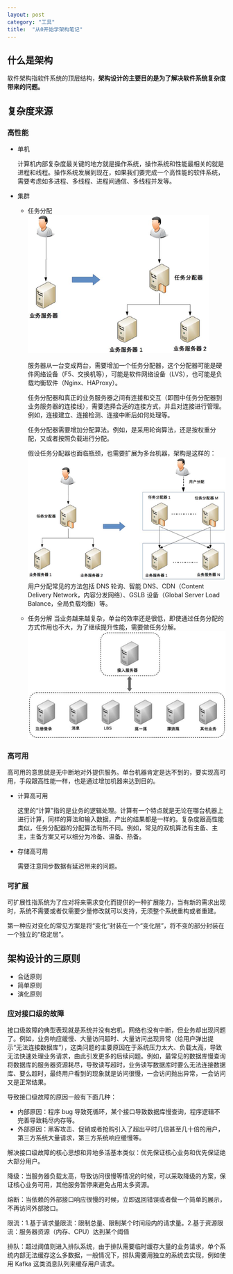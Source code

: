 ```yaml
---
layout: post
category: "工具"
title:  "从0开始学架构笔记"
---
```


## 什么是架构
软件架构指软件系统的顶层结构，**架构设计的主要目的是为了解决软件系统复杂度带来的问题。**

## 复杂度来源

### 高性能

- 单机

    计算机内部复杂度最关键的地方就是操作系统，操作系统和性能最相关的就是进程和线程。操作系统发展到现在，如果我们要完成一个高性能的软件系统，需要考虑如多进程、多线程、进程间通信、多线程并发等。

- 集群
    - 任务分配
        ![集群](/images/cluster.png)

        服务器从一台变成两台，需要增加一个任务分配器，这个分配器可能是硬件网络设备（F5、交换机等），可能是软件网络设备（LVS），也可能是负载均衡软件（Nginx、HAProxy）。

        任务分配器和真正的业务服务器之间有连接和交互（即图中任务分配器到业务服务器的连接线），需要选择合适的连接方式，并且对连接进行管理。例如，连接建立、连接检测、连接中断后如何处理等。

        任务分配器需要增加分配算法。例如，是采用轮询算法，还是按权重分配，又或者按照负载进行分配。

        假设任务分配器也面临瓶颈，也需要扩展为多台机器，架构是这样的：
        ![集群-2](/images/cluster-2.png)
        用户分配常见的方法包括 DNS 轮询、智能 DNS、CDN（Content Delivery Network，内容分发网络）、GSLB 设备（Global Server Load Balance，全局负载均衡）等。

    - 任务分解
        当业务越来越复杂，单台的效率还是很低，即使通过任务分配的方式作用也不大，为了继续提升性能，需要做任务分解。
        ![集群-3](/images/cluster-3.png)

### 高可用

高可用的意思就是无中断地对外提供服务。单台机器肯定是达不到的，要实现高可用，手段跟高性能一样，也是通过增加机器来达到目的。
- 计算高可用

    这里的“计算”指的是业务的逻辑处理。计算有一个特点就是无论在哪台机器上进行计算，同样的算法和输入数据，产出的结果都是一样的。复杂度跟高性能类似，任务分配器的分配算法有所不同。例如，常见的双机算法有主备、主主，主备方案又可以细分为冷备、温备、热备。

- 存储高可用

    需要注意同步数据有延迟带来的问题。

### 可扩展
可扩展性指系统为了应对将来需求变化而提供的一种扩展能力，当有新的需求出现时，系统不需要或者仅需要少量修改就可以支持，无须整个系统重构或者重建。

第一种应对变化的常见方案是将“变化”封装在一个“变化层”，将不变的部分封装在一个独立的“稳定层”。

## 架构设计的三原则
- 合适原则
- 简单原则
- 演化原则

### 应对接口级的故障

接口级故障的典型表现就是系统并没有宕机，网络也没有中断，但业务却出现问题了。例如，业务响应缓慢、大量访问超时、大量访问出现异常（给用户弹出提示“无法连接数据库”），这类问题的主要原因在于系统压力太大、负载太高，导致无法快速处理业务请求，由此引发更多的后续问题。例如，最常见的数据库慢查询将数据库的服务器资源耗尽，导致读写超时，业务读写数据库时要么无法连接数据库、要么超时，最终用户看到的现象就是访问很慢，一会访问抛出异常，一会访问又是正常结果。

导致接口级故障的原因一般有下面几种：
- 内部原因：程序 bug 导致死循环，某个接口导致数据库慢查询，程序逻辑不完善导致耗尽内存等。
- 外部原因：黑客攻击、促销或者抢购引入了超出平时几倍甚至几十倍的用户，第三方系统大量请求，第三方系统响应缓慢等。

解决接口级故障的核心思想和异地多活基本类似：优先保证核心业务和优先保证绝大部分用户。

降级：当服务器负载太高，导致访问很慢等情况的时候，可以采取降级的方案，保证核心业务可用，其他服务暂停来避免占用太多资源。

熔断：当依赖的外部接口响应很慢的时候，立即返回错误或者做一个简单的展示，不再访问外部接口。

限流：1.基于请求量限流：限制总量、限制某个时间段内的请求量。2.基于资源限流：服务器资源（内存、CPU）达到某个阈值

排队：超过阈值则进入排队系统，由于排队需要临时缓存大量的业务请求，单个系统内部无法缓存这么多数据，一般情况下，排队需要用独立的系统去实现，例如使用 Kafka 这类消息队列来缓存用户请求。